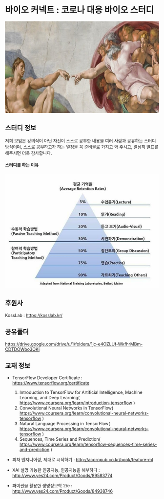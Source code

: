 # 바이오 커넥트 : 코로나 대응  바이오 스터디


<img src=https://github.com/biospin/bio_connect/blob/master/main01.jpg  width=600  height=300/>


## 스터디 정보
저희 모임은 강의식이 아닌 자신이 스스로 공부한 내용을 여러 사람과 공유하는 스터디 방식이며, 스스로 공부하고자 하는 열정을 꼭 준비물로 가지고 와 주시고, 열심히 발표를 해주시면 더욱 감사합니다.

#### 스터디를 하는 이유 
<img src=https://github.com/biospin/deep_menia/blob/master/medimia_04.jpg  />

## 후원사
KossLab : https://kosslab.kr/


## 공유폴더 
https://drive.google.com/drive/u/1/folders/1jc-e4OZLUf-WkfhrMBm-CDTDOWbo3OKi

## 교재 정보
-  TensorFlow Developer Certificate : https://www.tensorflow.org/certificate 
   1. Introduction to TensorFlow for Artificial Intelligence, Machine Learning, and Deep Learning( https://www.coursera.org/learn/introduction-tensorflow )
   2. Convolutional Neural Networks in TensorFlow( https://www.coursera.org/learn/convolutional-neural-networks-tensorflow )
   3. Natural Language Processing in TensorFlow( https://www.coursera.org/learn/convolutional-neural-networks-tensorflow )
   4. Sequences, Time Series and Prediction( https://www.coursera.org/learn/tensorflow-sequences-time-series-and-prediction )

- 피처 엔지니어링, 제대로 시작하기  : http://acornpub.co.kr/book/feature-ml
- XAI 설명 가능한 인공지능, 인공지능을 해부하다 : http://www.yes24.com/Product/Goods/89583774
- 파이썬을 활용한 생명정보학 2/e : http://www.yes24.com/Product/Goods/84938746